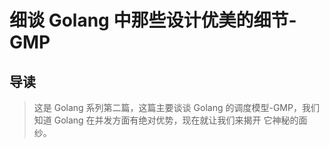 # 细谈 Golang 中那些设计优美的细节-GMP


## 导读
> 这是 Golang 系列第二篇，这篇主要谈谈 Golang 的调度模型-GMP，我们知道 Golang 在并发方面有绝对优势，现在就让我们来揭开
>它神秘的面纱。
> 
